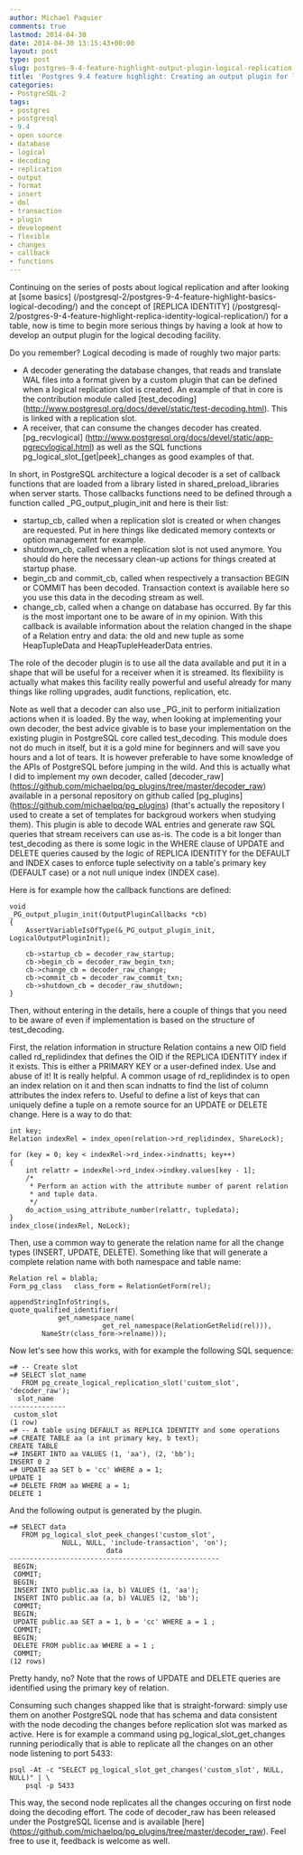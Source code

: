 ```yaml
---
author: Michael Paquier
comments: true
lastmod: 2014-04-30
date: 2014-04-30 13:15:43+00:00
layout: post
type: post
slug: postgres-9-4-feature-highlight-output-plugin-logical-replication
title: 'Postgres 9.4 feature highlight: Creating an output plugin for logical replication'
categories:
- PostgreSQL-2
tags:
- postgres
- postgresql
- 9.4
- open source
- database
- logical
- decoding
- replication
- output
- format
- insert
- dml
- transaction
- plugin
- development
- flexible
- changes
- callback
- functions
---
```

Continuing on the series of posts about logical replication and after
looking at [some basics]
(/postgresql-2/postgres-9-4-feature-highlight-basics-logical-decoding/)
and the concept of [REPLICA IDENTITY]
(/postgresql-2/postgres-9-4-feature-highlight-replica-identity-logical-replication/)
for a table, now is time to begin more serious things by having a look
at how to develop an output plugin for the logical decoding facility.

Do you remember? Logical decoding is made of roughly two major parts:

  * A decoder generating the database changes, that reads and translate
WAL files into a format given by a custom plugin that can be defined when
a logical replication slot is created. An example of that in core is the
contribution module called [test_decoding]
(http://www.postgresql.org/docs/devel/static/test-decoding.html). This is
linked with a replication slot.
  * A receiver, that can consume the changes decoder has created.
[pg_recvlogical]
(http://www.postgresql.org/docs/devel/static/app-pgrecvlogical.html)
as well as the SQL functions pg\_logical\_slot\_[get|peek]\_changes
as good examples of that.

In short, in PostgreSQL architecture a logical decoder is a set of callback
functions that are loaded from a library listed in shared\_preload\_libraries
when server starts. Those callbacks functions need to be defined through
a function called \_PG\_output\_plugin\_init and here is their list:

  * startup\_cb, called when a replication slot is created or when changes
are requested. Put in here things like dedicated memory contexts or option
management for example.
  * shutdown\_cb, called when a replication slot is not used anymore. You
should do here the necessary clean-up actions for things created at startup
phase.
  * begin_cb and commit_cb, called when respectively a transaction BEGIN or
COMMIT has been decoded. Transaction context is available here so you use
this data in the decoding stream as well.
  * change_cb, called when a change on database has occurred. By far this
is the most important one to be aware of in my opinion. With this callback
is available information about the relation changed in the shape of a Relation
entry and data: the old and new tuple as some HeapTupleData and
HeapTupleHeaderData entries.

The role of the decoder plugin is to use all the data available and put it
in a shape that will be useful for a receiver when it is streamed. Its
flexibility is actually what makes this facility really powerful and useful
already for many things like rolling upgrades, audit functions, replication,
etc.

Note as well that a decoder can also use \_PG\_init to perform initialization
actions when it is loaded. By the way, when looking at implementing your
own decoder, the best advice givable is to base your implementation on
the existing plugin in PostgreSQL core called test\_decoding. This module
does not do much in itself, but it is a gold mine for beginners and will save
you hours and a lot of tears. It is however preferable to have some knowledge
of the APIs of PostgreSQL before jumping in the wild. And this is actually
what I did to implement my own decoder, called [decoder\_raw]
(https://github.com/michaelpq/pg_plugins/tree/master/decoder_raw) available
in a personal repository on github called [pg_plugins]
(https://github.com/michaelpq/pg_plugins) (that's actually the repository
I used to create a set of templates for backgroud workers when studying them).
This plugin is able to decode WAL entries and generate raw SQL queries that
stream receivers can use as-is. The code is a bit longer than test\_decoding
as there is some logic in the WHERE clause of UPDATE and DELETE queries
caused by the logic of REPLICA IDENTITY for the DEFAULT and INDEX cases
to enforce tuple selectivity on a table's primary key (DEFAULT case) or a
not null unique index (INDEX case).

Here is for example how the callback functions are defined:

    void
    _PG_output_plugin_init(OutputPluginCallbacks *cb)
    {
        AssertVariableIsOfType(&_PG_output_plugin_init, LogicalOutputPluginInit);

        cb->startup_cb = decoder_raw_startup;
        cb->begin_cb = decoder_raw_begin_txn;
        cb->change_cb = decoder_raw_change;
        cb->commit_cb = decoder_raw_commit_txn;
        cb->shutdown_cb = decoder_raw_shutdown;
    }

Then, without entering in the details, here a couple of things that you need
to be aware of even if implementation is based on the structure of
test\_decoding.

First, the relation information in structure Relation contains a new OID field
called rd_replidindex that defines the OID if the REPLICA IDENTITY index if
it exists. This is either a PRIMARY KEY or a user-defined index. Use and
abuse of it! It is really helpful. A common usage of rd_replidindex is to
open an index relation on it and then scan indnatts to find the list of
column attributes the index refers to. Useful to define a list of keys
that can uniquely define a tuple on a remote source for an UPDATE or DELETE
change. Here is a way to do that:

    int key;
    Relation indexRel = index_open(relation->rd_replidindex, ShareLock);

    for (key = 0; key < indexRel->rd_index->indnatts; key++)
    {
        int relattr = indexRel->rd_index->indkey.values[key - 1];
        /*
         * Perform an action with the attribute number of parent relation
         * and tuple data.
         */
        do_action_using_attribute_number(relattr, tupledata);
    }
    index_close(indexRel, NoLock);

Then, use a common way to generate the relation name for all the change
types (INSERT, UPDATE, DELETE). Something like that will generate
a complete relation name with both namespace and table name:

    Relation rel = blabla;
    Form_pg_class   class_form = RelationGetForm(rel);

    appendStringInfoString(s,
	quote_qualified_identifier(
                get_namespace_name(
                           get_rel_namespace(RelationGetRelid(rel))),
            NameStr(class_form->relname)));

Now let's see how this works, with for example the following SQL sequence:

    =# -- Create slot
    =# SELECT slot_name
       FROM pg_create_logical_replication_slot('custom_slot', 'decoder_raw');
      slot_name
    --------------
     custom_slot
    (1 row)
    =# -- A table using DEFAULT as REPLICA IDENTITY and some operations
    =# CREATE TABLE aa (a int primary key, b text);
    CREATE TABLE
    =# INSERT INTO aa VALUES (1, 'aa'), (2, 'bb');
    INSERT 0 2
    =# UPDATE aa SET b = 'cc' WHERE a = 1;
    UPDATE 1
    =# DELETE FROM aa WHERE a = 1;
    DELETE 1

And the following output is generated by the plugin.

    =# SELECT data
       FROM pg_logical_slot_peek_changes('custom_slot',
                 NULL, NULL, 'include-transaction', 'on');
                            data
    ----------------------------------------------------
     BEGIN;
     COMMIT;
     BEGIN;
     INSERT INTO public.aa (a, b) VALUES (1, 'aa');
     INSERT INTO public.aa (a, b) VALUES (2, 'bb');
     COMMIT;
     BEGIN;
     UPDATE public.aa SET a = 1, b = 'cc' WHERE a = 1 ;
     COMMIT;
     BEGIN;
     DELETE FROM public.aa WHERE a = 1 ;
     COMMIT;
    (12 rows)

Pretty handy, no? Note that the rows of UPDATE and DELETE queries are
identified using the primary key of relation.

Consuming such changes shapped like that is straight-forward: simply
use them on another PostgreSQL node that has schema and data consistent
with the node decoding the changes before replication slot was marked
as active. Here is for example a command using pg\_logical\_slot\_get\_changes
running periodically that is able to replicate all the changes on an other
node listening to port 5433:

    psql -At -c "SELECT pg_logical_slot_get_changes('custom_slot', NULL, NULL)" | \
        psql -p 5433

This way, the second node replicates all the changes occuring on first node
doing the decoding effort. The code of decoder_raw has been released under
the PostgreSQL license and is available [here]
(https://github.com/michaelpq/pg_plugins/tree/master/decoder_raw). Feel
free to use it, feedback is welcome as well.
